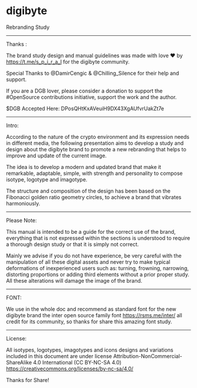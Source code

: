 # digibyte

Rebranding Study

_______________________________

Thanks :


The brand study design and manual guidelines was made with love ❤️ by https://t.me/s_p_i_r_a_l for the digibyte community.

Special Thanks to @DamirCengic & @Chilling_Silence for their help and support.

If you are a DGB lover, please consider a donation to support the #OpenSource contributions initiative, support the work and the author.

$DGB Accepted Here: DPosQHtKxAVeuiH9DX43XgAUfvrUakZt7e

________________________________

Intro:

According to the nature of the crypto environment and its expression needs in different media, the following presentation aims 
to develop a study and design about the digibyte brand to promote a new rebranding that helps to improve and update of the current image. 

The idea is to develop a modern and updated brand that make it remarkable, adaptable, simple, with strength and personality to compose isotype, logotype and imagotype.

The structure and composition of the design has been based on the Fibonacci golden ratio geometry circles, to achieve a brand that vibrates harmoniously.

______________________________


Please Note: 

This manual is intended to be a guide for the correct use of the brand, everything that is not expressed within the sections is understood to require
a thorough design study or that it is simply not correct.

Mainly we advise if you do not have experience, be very careful with the manipulation of all these digital assets and never try to make typical
deformations of inexperienced users such as: turning, frowning, narrowing, distorting proportions or adding third elements without a prior proper study.
All these alterations will damage the image of the brand.


___________________________________

FONT:

We use in the whole doc and recommend as standard font for the new digibyte brand the inter open source family font https://rsms.me/inter/ all credit for its community, so thanks for share this amazing font study.

__________________________________


License:

All isotypes, logotypes, imagotypes and icons designs and variations included in this document are under license Attribution-NonCommercial-ShareAlike 4.0 International (CC BY-NC-SA 4.0) https://creativecommons.org/licenses/by-nc-sa/4.0/




Thanks for Share!
